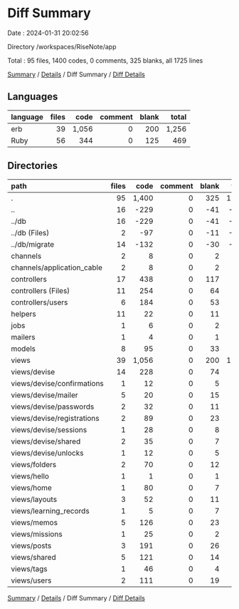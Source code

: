 # Diff Summary

Date : 2024-01-31 20:02:56

Directory /workspaces/RiseNote/app

Total : 95 files,  1400 codes, 0 comments, 325 blanks, all 1725 lines

[Summary](results.md) / [Details](details.md) / Diff Summary / [Diff Details](diff-details.md)

## Languages
| language | files | code | comment | blank | total |
| :--- | ---: | ---: | ---: | ---: | ---: |
| erb | 39 | 1,056 | 0 | 200 | 1,256 |
| Ruby | 56 | 344 | 0 | 125 | 469 |

## Directories
| path | files | code | comment | blank | total |
| :--- | ---: | ---: | ---: | ---: | ---: |
| . | 95 | 1,400 | 0 | 325 | 1,725 |
| .. | 16 | -229 | 0 | -41 | -270 |
| ../db | 16 | -229 | 0 | -41 | -270 |
| ../db (Files) | 2 | -97 | 0 | -11 | -108 |
| ../db/migrate | 14 | -132 | 0 | -30 | -162 |
| channels | 2 | 8 | 0 | 2 | 10 |
| channels/application_cable | 2 | 8 | 0 | 2 | 10 |
| controllers | 17 | 438 | 0 | 117 | 555 |
| controllers (Files) | 11 | 254 | 0 | 64 | 318 |
| controllers/users | 6 | 184 | 0 | 53 | 237 |
| helpers | 11 | 22 | 0 | 11 | 33 |
| jobs | 1 | 6 | 0 | 2 | 8 |
| mailers | 1 | 4 | 0 | 1 | 5 |
| models | 8 | 95 | 0 | 33 | 128 |
| views | 39 | 1,056 | 0 | 200 | 1,256 |
| views/devise | 14 | 228 | 0 | 74 | 302 |
| views/devise/confirmations | 1 | 12 | 0 | 5 | 17 |
| views/devise/mailer | 5 | 20 | 0 | 15 | 35 |
| views/devise/passwords | 2 | 32 | 0 | 11 | 43 |
| views/devise/registrations | 2 | 89 | 0 | 23 | 112 |
| views/devise/sessions | 1 | 28 | 0 | 8 | 36 |
| views/devise/shared | 2 | 35 | 0 | 7 | 42 |
| views/devise/unlocks | 1 | 12 | 0 | 5 | 17 |
| views/folders | 2 | 70 | 0 | 12 | 82 |
| views/hello | 1 | 1 | 0 | 1 | 2 |
| views/home | 1 | 80 | 0 | 7 | 87 |
| views/layouts | 3 | 52 | 0 | 11 | 63 |
| views/learning_records | 1 | 5 | 0 | 7 | 12 |
| views/memos | 5 | 126 | 0 | 23 | 149 |
| views/missions | 1 | 25 | 0 | 2 | 27 |
| views/posts | 3 | 191 | 0 | 26 | 217 |
| views/shared | 5 | 121 | 0 | 14 | 135 |
| views/tags | 1 | 46 | 0 | 4 | 50 |
| views/users | 2 | 111 | 0 | 19 | 130 |

[Summary](results.md) / [Details](details.md) / Diff Summary / [Diff Details](diff-details.md)